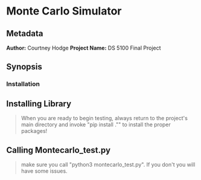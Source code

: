 # Monte Carlo Simulator

## Metadata
**Author:** Courtney Hodge
**Project Name:** DS 5100 Final Project

## Synopsis

### Installation
> 


## Installing Library
> When you are ready to begin testing, always return to the project's main directory and
> invoke "pip install ."" to install the proper packages!
    
## Calling Montecarlo_test.py
> make sure you call "python3 montecarlo_test.py". If you don't you will have some issues.
> 
